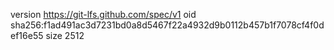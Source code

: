 version https://git-lfs.github.com/spec/v1
oid sha256:f1ad491ac3d7231bd0a8d5467f22a4932d9b0112b457b1f7078cf4f0def16e55
size 2512

